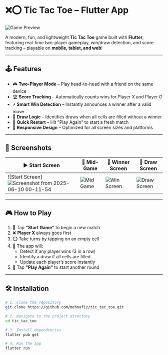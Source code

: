 # ❌⭕ Tic Tac Toe – Flutter App

![Game Preview](https://github.com/user-attachments/assets/6cb5c784-114c-4dfd-b692-597996b7cf9f)

A modern, fun, and lightweight **Tic Tac Toe** game built with **Flutter**, featuring real-time two-player gameplay, win/draw detection, and score tracking – playable on **mobile, tablet, and web**!

---

## 🕹️ Features

- 🎮 **Two-Player Mode** – Play head-to-head with a friend on the same device  
- 🏆 **Score Tracking** – Automatically counts wins for Player X and Player O  
- ⚡ **Smart Win Detection** – Instantly announces a winner after a valid move  
- 🤝 **Draw Logic** – Identifies draws when all cells are filled without a winner  
- 🔁 **Quick Restart** – Hit "Play Again" to start a fresh match  
- 📱 **Responsive Design** – Optimized for all screen sizes and platforms  

---

## 📸 Screenshots

| ▶️ Start Screen | 🎯 Mid-Game | 🏅 Winner Screen | 🤝 Draw Screen |
|----------------|-------------|------------------|----------------|
| ![Start Screen] ![Screenshot from 2025-06-10 00-11-54](https://github.com/user-attachments/assets/b1359bf0-09c6-4291-a5a2-cd294205fd33) | ![Mid Game](https://github.com/user-attachments/assets/a2a18c12-aa1c-4694-85c3-fdbb5011c225) | ![Win Screen](https://github.com/user-attachments/assets/e3fbe267-9f15-4e19-8a94-9cd8c0982c76) | ![Draw Screen](https://github.com/user-attachments/assets/a1776470-691d-4165-830b-af42cb92471b) |

---

## 🎮 How to Play

1. 🔘 Tap **"Start Game"** to begin a new match  
2. ❌ **Player X** always goes first  
3. ⭕ Take turns by tapping on an empty cell  
4. 🧠 The app will:
   - Detect if any player wins (3 in a row)
   - Identify a draw if all cells are filled
   - Update each player’s score instantly  
5. 🔄 Tap **"Play Again"** to start another round

---

## 🛠️ Installation

```bash
# 1. Clone the repository
git clone https://github.com/mehnafiz/tic_tac_toe.git

# 2. Navigate to the project directory
cd tic_tac_toe

# 3. Install dependencies
flutter pub get

# 4. Run the app
flutter run
